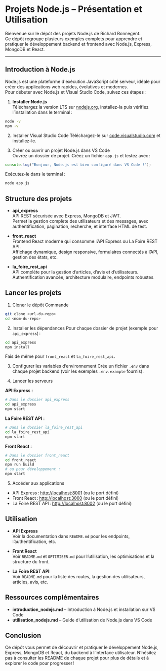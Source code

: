 # Projets Node.js – Présentation et Utilisation

Bienvenue sur le dépôt des projets Node.js de Richard Bonnegent.  
Ce dépôt regroupe plusieurs exemples complets pour apprendre et pratiquer le développement backend et frontend avec Node.js, Express, MongoDB et React.

---

## Introduction à Node.js

Node.js est une plateforme d'exécution JavaScript côté serveur, idéale pour créer des applications web rapides, évolutives et modernes.  
Pour débuter avec Node.js et Visual Studio Code, suivez ces étapes :

1. **Installer Node.js**  
Téléchargez la version LTS sur [nodejs.org](https://nodejs.org/), installez-la puis vérifiez l’installation dans le terminal :
  ```bash
  node -v
  npm -v
  ```

2. Installer Visual Studio Code
  Téléchargez-le sur [code.visualstudio.com](https://code.visualstudio.com/) et installez-le.

3. Créer ou ouvrir un projet Node.js dans VS Code  
Ouvrez un dossier de projet.
Créez un fichier `app.js` et testez avec :
  ```javascript
  console.log("Bonjour, Node.js est bien configuré dans VS Code !");
  ```
Exécutez-le dans le terminal :
  ```bash
  node app.js
  ```

## Structure des projets

- **api_express**  
  API REST sécurisée avec Express, MongoDB et JWT.  
  Permet la gestion complète des utilisateurs et des messages, avec authentification, pagination, recherche, et interface HTML de test.

- **front_react**  
  Frontend React moderne qui consomme l’API Express ou La Foire REST API.  
  Affichage dynamique, design responsive, formulaires connectés à l’API, gestion des états, etc.

- **la_foire_rest_api**  
  API complète pour la gestion d’articles, d’avis et d’utilisateurs.  
  Authentification avancée, architecture modulaire, endpoints robustes.

## Lancer les projets

1. Cloner le dépôt
Commande
  ```bash
  git clone <url-du-repo>
  cd <nom-du-repo>
  ```

2. Installer les dépendances
Pour chaque dossier de projet (exemple pour `api_express`) :
  ```bash
  cd api_express
  npm install
  ```

Fais de même pour `front_react` et `la_foire_rest_api`.

3. Configurer les variables d’environnement
Crée un fichier `.env` dans chaque projet backend (voir les exemples `.env.example` fournis).

4. Lancer les serveurs

**API Express** :
  ```bash
  # Dans le dossier api_express
  cd api_express
  npm start
  ```

**La Foire REST API** :
  ```bash
  # Dans le dossier la_foire_rest_api
  cd la_foire_rest_api
  npm start
  ```

**Front React** :
  ```bash
  # Dans le dossier front_react
  cd front_react
  npm run build
  # ou pour développement :
  npm start
  ```

5. Accéder aux applications
- API Express : [http://localhost:8001](http://localhost:8001) (ou le port défini)
- Front React : [http://localhost:3000](http://localhost:3000) (ou le port défini)
- La Foire REST API : [http://localhost:8002](http://localhost:8002) (ou le port défini)

## Utilisation

- **API Express**  
  Voir la documentation dans `README.md` pour les endpoints, l’authentification, etc.

- **Front React**  
  Voir `README.md` et `OPTIMISER.md` pour l’utilisation, les optimisations et la structure du front.

- **La Foire REST API**  
  Voir `README.md` pour la liste des routes, la gestion des utilisateurs, articles, avis, etc.

## Ressources complémentaires
- **introduction_nodejs.md** – Introduction à Node.js et installation sur VS Code
- **utilisation_nodejs.md** – Guide d’utilisation de Node.js dans VS Code

## Conclusion
Ce dépôt vous permet de découvrir et pratiquer le développement Node.js, Express, MongoDB et React, du backend à l’interface utilisateur.
N’hésitez pas à consulter les README de chaque projet pour plus de détails et à explorer le code pour progresser !